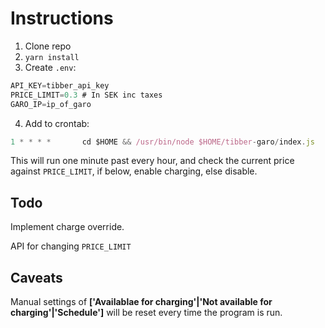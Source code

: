 # Instructions
1. Clone repo
2. `yarn install`
3. Create `.env`:
```javascript
API_KEY=tibber_api_key
PRICE_LIMIT=0.3 # In SEK inc taxes
GARO_IP=ip_of_garo
```
4. Add to crontab:
```javascript
1 * * * *       cd $HOME && /usr/bin/node $HOME/tibber-garo/index.js
```
This will run one minute past every hour, and check the current price against `PRICE_LIMIT`, if below, enable charging, else disable.

## Todo
Implement charge override.

API for changing `PRICE_LIMIT`

## Caveats
Manual settings of **['Availablae for charging'|'Not available for charging'|'Schedule']** will be reset every time the program is run.